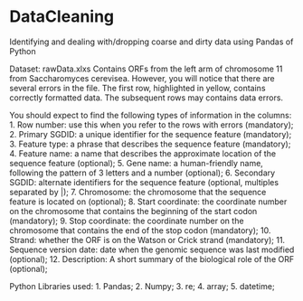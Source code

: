 # DataCleaning
Identifying and dealing with/dropping coarse and dirty data using Pandas of Python

Dataset: rawData.xlxs
     Contains ORFs from the left arm of chromosome 11 from Saccharomyces cerevisea.  However, you will notice that there are several errors in the file.  The first row, highlighted in yellow, contains correctly formatted data. The subsequent rows may contains data errors.
     
You should expect to find the following types of information in the columns:
      1.	Row number: use this when you refer to the rows with errors (mandatory);
      2.  Primary SGDID: a unique identifier for the sequence feature (mandatory);
      3.  Feature type: a phrase that describes the sequence feature   (mandatory);
      4.  Feature name: a name that describes the approximate location of the sequence feature (optional);
      5.	Gene name: a human-friendly name, following the pattern of 3 letters and a number (optional);
      6.  Secondary SGDID: alternate identifiers for the sequence feature  (optional, multiples separated by |);
      7.  Chromosome: the chromosome that the sequence feature is located on (optional);
      8.  Start coordinate: the coordinate number on the chromosome that contains the beginning of the start codon (mandatory);
      9.  Stop coordinate: the coordinate number on the chromosome that  contains the end of the stop codon  (mandatory);
      10. Strand: whether the ORF is on the Watson or Crick strand (mandatory);
      11. Sequence version date: date when the genomic sequence was last modified (optional);
      12. Description: A short summary of the biological role of the ORF (optional);

Python Libraries used:
      1. Pandas;
      2. Numpy;
      3. re;
      4. array;
      5. datetime;
